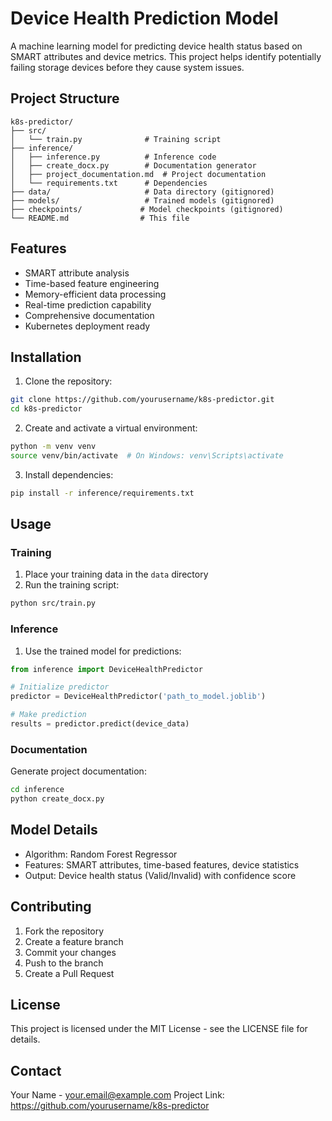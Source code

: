 # Device Health Prediction Model

A machine learning model for predicting device health status based on SMART attributes and device metrics. This project helps identify potentially failing storage devices before they cause system issues.

## Project Structure

```
k8s-predictor/
├── src/
│   └── train.py              # Training script
├── inference/
│   ├── inference.py          # Inference code
│   ├── create_docx.py        # Documentation generator
│   ├── project_documentation.md  # Project documentation
│   └── requirements.txt      # Dependencies
├── data/                     # Data directory (gitignored)
├── models/                   # Trained models (gitignored)
├── checkpoints/             # Model checkpoints (gitignored)
└── README.md                # This file
```

## Features

- SMART attribute analysis
- Time-based feature engineering
- Memory-efficient data processing
- Real-time prediction capability
- Comprehensive documentation
- Kubernetes deployment ready

## Installation

1. Clone the repository:
```bash
git clone https://github.com/yourusername/k8s-predictor.git
cd k8s-predictor
```

2. Create and activate a virtual environment:
```bash
python -m venv venv
source venv/bin/activate  # On Windows: venv\Scripts\activate
```

3. Install dependencies:
```bash
pip install -r inference/requirements.txt
```

## Usage

### Training

1. Place your training data in the `data` directory
2. Run the training script:
```bash
python src/train.py
```

### Inference

1. Use the trained model for predictions:
```python
from inference import DeviceHealthPredictor

# Initialize predictor
predictor = DeviceHealthPredictor('path_to_model.joblib')

# Make prediction
results = predictor.predict(device_data)
```

### Documentation

Generate project documentation:
```bash
cd inference
python create_docx.py
```

## Model Details

- Algorithm: Random Forest Regressor
- Features: SMART attributes, time-based features, device statistics
- Output: Device health status (Valid/Invalid) with confidence score

## Contributing

1. Fork the repository
2. Create a feature branch
3. Commit your changes
4. Push to the branch
5. Create a Pull Request

## License

This project is licensed under the MIT License - see the LICENSE file for details.

## Contact

Your Name - your.email@example.com
Project Link: https://github.com/yourusername/k8s-predictor 
